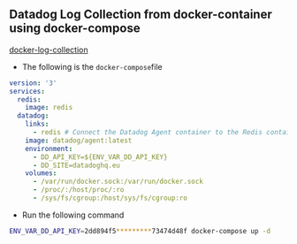 ## Datadog Log Collection from docker-container using docker-compose

[docker-log-collection](https://docs.datadoghq.com/agent/docker/log/?tab=dockerfile)


- The following is the `docker-compose`file
```yaml
version: '3'
services:
  redis:
    image: redis
  datadog:
    links:
      - redis # Connect the Datadog Agent container to the Redis container
    image: datadog/agent:latest
    environment:
      - DD_API_KEY=${ENV_VAR_DD_API_KEY}
      - DD_SITE=datadoghq.eu
    volumes:
      - /var/run/docker.sock:/var/run/docker.sock
      - /proc/:/host/proc/:ro
      - /sys/fs/cgroup:/host/sys/fs/cgroup:ro
```


- Run the following command

```bash
ENV_VAR_DD_API_KEY=2dd894f5*********73474d48f docker-compose up -d
```

